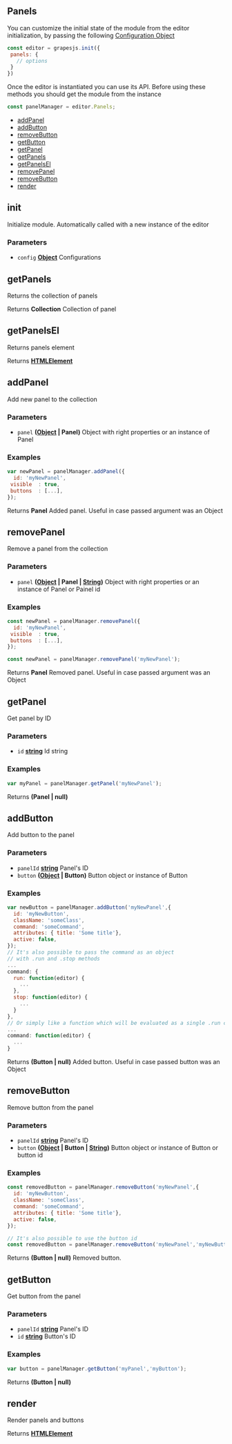 <!-- Generated by documentation.js. Update this documentation by updating the source code. -->

## Panels

You can customize the initial state of the module from the editor initialization, by passing the following [Configuration Object][1]

```js
const editor = grapesjs.init({
 panels: {
   // options
 }
})
```

Once the editor is instantiated you can use its API. Before using these methods you should get the module from the instance

```js
const panelManager = editor.Panels;
```

-   [addPanel][2]
-   [addButton][3]
-   [removeButton][4]
-   [getButton][5]
-   [getPanel][6]
-   [getPanels][7]
-   [getPanelsEl][8]
-   [removePanel][9]
-   [removeButton][10]
-   [render][11]

## init

Initialize module. Automatically called with a new instance of the editor

### Parameters

-   `config` **[Object][12]** Configurations

## getPanels

Returns the collection of panels

Returns **Collection** Collection of panel

## getPanelsEl

Returns panels element

Returns **[HTMLElement][13]** 

## addPanel

Add new panel to the collection

### Parameters

-   `panel` **([Object][12] | Panel)** Object with right properties or an instance of Panel

### Examples

```javascript
var newPanel = panelManager.addPanel({
  id: 'myNewPanel',
 visible  : true,
 buttons  : [...],
});
```

Returns **Panel** Added panel. Useful in case passed argument was an Object

## removePanel

Remove a panel from the collection

### Parameters

-   `panel` **([Object][12] | Panel | [String][14])** Object with right properties or an instance of Panel or Painel id

### Examples

```javascript
const newPanel = panelManager.removePanel({
  id: 'myNewPanel',
 visible  : true,
 buttons  : [...],
});

const newPanel = panelManager.removePanel('myNewPanel');
```

Returns **Panel** Removed panel. Useful in case passed argument was an Object

## getPanel

Get panel by ID

### Parameters

-   `id` **[string][14]** Id string

### Examples

```javascript
var myPanel = panelManager.getPanel('myNewPanel');
```

Returns **(Panel | null)** 

## addButton

Add button to the panel

### Parameters

-   `panelId` **[string][14]** Panel's ID
-   `button` **([Object][12] | Button)** Button object or instance of Button

### Examples

```javascript
var newButton = panelManager.addButton('myNewPanel',{
  id: 'myNewButton',
  className: 'someClass',
  command: 'someCommand',
  attributes: { title: 'Some title'},
  active: false,
});
// It's also possible to pass the command as an object
// with .run and .stop methods
...
command: {
  run: function(editor) {
    ...
  },
  stop: function(editor) {
    ...
  }
},
// Or simply like a function which will be evaluated as a single .run command
...
command: function(editor) {
  ...
}
```

Returns **(Button | null)** Added button. Useful in case passed button was an Object

## removeButton

Remove button from the panel

### Parameters

-   `panelId` **[string][14]** Panel's ID
-   `button` **([Object][12] | Button | [String][14])** Button object or instance of Button or button id

### Examples

```javascript
const removedButton = panelManager.removeButton('myNewPanel',{
  id: 'myNewButton',
  className: 'someClass',
  command: 'someCommand',
  attributes: { title: 'Some title'},
  active: false,
});

// It's also possible to use the button id
const removedButton = panelManager.removeButton('myNewPanel','myNewButton');
```

Returns **(Button | null)** Removed button.

## getButton

Get button from the panel

### Parameters

-   `panelId` **[string][14]** Panel's ID
-   `id` **[string][14]** Button's ID

### Examples

```javascript
var button = panelManager.getButton('myPanel','myButton');
```

Returns **(Button | null)** 

## render

Render panels and buttons

Returns **[HTMLElement][13]** 

[1]: https://github.com/artf/grapesjs/blob/master/src/panels/config/config.js

[2]: #addpanel

[3]: #addbutton

[4]: #removebutton

[5]: #getbutton

[6]: #getpanel

[7]: #getpanels

[8]: #getpanelsel

[9]: #removepanel

[10]: #removeButton

[11]: #render

[12]: https://developer.mozilla.org/docs/Web/JavaScript/Reference/Global_Objects/Object

[13]: https://developer.mozilla.org/docs/Web/HTML/Element

[14]: https://developer.mozilla.org/docs/Web/JavaScript/Reference/Global_Objects/String
